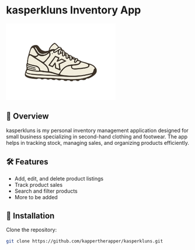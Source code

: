 # kasperkluns Inventory App

<img src="images/kasperkluns_logo(k).png" alt="Product Image" width="300">

## 🧾 Overview
kasperkluns is my personal inventory management application designed for small business specializing in second-hand clothing and footwear. The app helps in tracking stock, managing sales, and organizing products efficiently.

## 🛠️ Features
- Add, edit, and delete product listings
- Track product sales
- Search and filter products
- More to be added

## 🚀 Installation
Clone the repository:
```bash
git clone https://github.com/kappertherapper/kasperkluns.git
